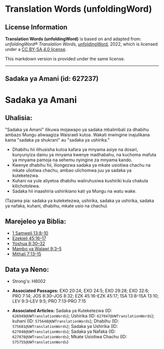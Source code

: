 # Translation Words (unfoldingWord)

## License Information

**Translation Words (unfoldingWord)** is based on and adapted from: _unfoldingWord® Translation Words_, [unfoldingWord](https://unfoldingword.org/utw), 2022, which is licensed under a [CC BY-SA 4.0 license](https://creativecommons.org/licenses/by-sa/4.0/legalcode.en).

This markdown version is provided under the same license.



--------------------------------

## Sadaka ya Amani (id: 627237)

Sadaka ya Amani
===============

Uhalisia:
---------

"Sadaka ya Amani" ilikuwa mojawapo ya sadaka mbalimbali za dhabihu ambazo Mungu aliwaagiza Waisraeli kutoa. Wakati mwingine inajulikana kama "sadaka ya shukrani" au "sadaka ya ushirika."

* Dhabihu hii ilihusisha kutoa kafara ya mnyama asiye na dosari, kunyunyiza damu ya mnyama kwenye madhabahu, na kuchoma mafuta ya mnyama pamoja na sehemu nyingine za mnyama kando.
* Kwenye dhabihu hii, iliongezwa sadaka ya mkate usiotiwa chachu na mkate uliotiwa chachu, ambao ulichomwa juu ya sadaka ya kuteketezwa.
* Kuhani na yule aliyetoa dhabihu waliruhusiwa kushiriki kula chakula kilichotolewa.
* Sadaka hii inaashiria ushirikiano kati ya Mungu na watu wake.

(Tazama pia: sadaka ya kuteketezwa, ushirika, sadaka ya ushirika, sadaka ya nafaka, kuhani, dhabihu, mkate usio na chachu)

Marejeleo ya Biblia:
--------------------

* [1 Samweli 13:8–10](https://ref.ly/1Sam13:8-1Sam13:10)
* [Ezekieli 45:16–17](https://ref.ly/Ezek45:16-Ezek45:17)
* [Yoshua 8:30–32](https://ref.ly/Josh8:30-Josh8:32)
* [Mambo ya Walawi 9:3–5](https://ref.ly/Lev9:3-Lev9:5)
* [Mithali 7:13–15](https://ref.ly/Prov7:13-Prov7:15)

Data ya Neno:
-------------

* Strong's: H8002

* **Associated Passages:** EXO 20:24; EXO 24:5; EXO 29:28; EXO 32:6; PRO 7:14; JOS 8:30–JOS 8:32; EZK 45:16–EZK 45:17; 1SA 13:8–1SA 13:10; LEV 9:3–LEV 9:5; PRO 7:13–PRO 7:15
* **Associated Articles:** Sadaka ya Kuteketezwa (ID: `626949@UWTranslationWords`); Ushirika (ID: `627047@UWTranslationWords`); kuhani (ID: `575648@UWTranslationWords`); Dhabihu (ID: `575681@UWTranslationWords`); Sadaka ya Ushirika (ID: `627048@UWTranslationWords`); Sadaka ya Nafaka (ID: `627078@UWTranslationWords`); Mkate Usiotiwa Chachu (ID: `575755@UWTranslationWords`)

